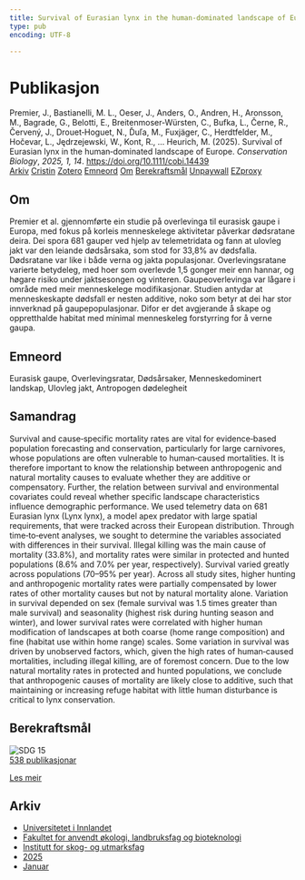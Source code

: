 ```yaml
---
title: Survival of Eurasian lynx in the human‐dominated landscape of Europe
type: pub
encoding: UTF-8

---
```

<h1>Publikasjon</h1>
<article id="csl-bib-container-VEZ9AZUK" class="csl-bib-container">
  <div class="csl-bib-body"> <div class="csl-entry">Premier, J., Bastianelli, M. L., Oeser, J., Anders, O., Andren, H., Aronsson, M., Bagrade, G., Belotti, E., Breitenmoser‐Würsten, C., Bufka, L., Černe, R., Červený, J., Drouet‐Hoguet, N., Ďuľa, M., Fuxjäger, C., Herdtfelder, M., Hočevar, L., Jędrzejewski, W., Kont, R., … Heurich, M. (2025). Survival of Eurasian lynx in the human‐dominated landscape of Europe. <i>Conservation Biology</i>, <i>2025, 1, 14</i>. <a href="https://doi.org/10.1111/cobi.14439">https://doi.org/10.1111/cobi.14439</a></div> </div>
  <div class="csl-bib-buttons">
    <a href="#taxonomy-article-VEZ9AZUK" alt="archive" class="csl-bib-button">Arkiv</a>
    <a href="https://app.cristin.no/results/show.jsf?id=2341314" alt="Cristin" class="csl-bib-button">Cristin</a>
    <a href="http://zotero.org/groups/5881554/items/VEZ9AZUK" alt="Zotero" class="csl-bib-button">Zotero</a>
    <a href="#keywords-article-VEZ9AZUK" alt="keywords" class="csl-bib-button">Emneord</a>
    <a href="#about-article-VEZ9AZUK" alt="about_pub" class="csl-bib-button">Om</a>
    <a href="#sdg-article-VEZ9AZUK" alt="sdg" class="csl-bib-button">Berekraftsmål</a>
    <a href="https://doi.org/10.1111/cobi.14439" alt="Unpaywall" class="csl-bib-button">Unpaywall</a>
    <a href="https://doi.org/10.1111/cobi.14439" alt="EZproxy" class="csl-bib-button">EZproxy</a>
  </div>
  <div id="csl-bib-meta-container-VEZ9AZUK"></div>
</article>
<div id="csl-bib-meta-VEZ9AZUK" class="csl-bib-meta">
  <article id="about-article-VEZ9AZUK" class="about_pub-article">
    <h1>Om</h1>
    Premier et al. gjennomførte ein studie på overlevinga til eurasisk gaupe i Europa, med fokus på korleis menneskelege aktivitetar påverkar dødsratane deira. Dei spora 681 gauper ved hjelp av telemetridata og fann at ulovleg jakt var den leiande dødsårsaka, som stod for 33,8% av dødsfalla. Dødsratane var like i både verna og jakta populasjonar. Overlevingsratane varierte betydeleg, med hoer som overlevde 1,5 gonger meir enn hannar, og høgare risiko under jaktsesongen og vinteren. Gaupeoverlevinga var lågare i område med meir menneskelege modifikasjonar. Studien antydar at menneskeskapte dødsfall er nesten additive, noko som betyr at dei har stor innverknad på gaupepopulasjonar. Difor er det avgjerande å skape og oppretthalde habitat med minimal menneskeleg forstyrring for å verne gaupa.
  </article>
  <article id="keywords-article-VEZ9AZUK" class="keywords-article">
    <h1>Emneord</h1>
    Eurasisk gaupe, Overlevingsratar, Dødsårsaker, Menneskedominert landskap, Ulovleg jakt, Antropogen dødelegheit
  </article>
  <article id="abstract-article-VEZ9AZUK" class="abstract-article">
    <h1>Samandrag</h1>
    Survival and cause‐specific mortality rates are vital for evidence‐based population forecasting and conservation, particularly for large carnivores, whose populations are often vulnerable to human‐caused mortalities. It is therefore important to know the relationship between anthropogenic and natural mortality causes to evaluate whether they are additive or compensatory. Further, the relation between survival and environmental covariates could reveal whether specific landscape characteristics influence demographic performance. We used telemetry data on 681 Eurasian lynx (Lynx lynx), a model apex predator with large spatial requirements, that were tracked across their European distribution. Through time‐to‐event analyses, we sought to determine the variables associated with differences in their survival. Illegal killing was the main cause of mortality (33.8%), and mortality rates were similar in protected and hunted populations (8.6% and 7.0% per year, respectively). Survival varied greatly across populations (70–95% per year). Across all study sites, higher hunting and anthropogenic mortality rates were partially compensated by lower rates of other mortality causes but not by natural mortality alone. Variation in survival depended on sex (female survival was 1.5 times greater than male survival) and seasonality (highest risk during hunting season and winter), and lower survival rates were correlated with higher human modification of landscapes at both coarse (home range composition) and fine (habitat use within home range) scales. Some variation in survival was driven by unobserved factors, which, given the high rates of human‐caused mortalities, including illegal killing, are of foremost concern. Due to the low natural mortality rates in protected and hunted populations, we conclude that anthropogenic causes of mortality are likely close to additive, such that maintaining or increasing refuge habitat with little human disturbance is critical to lynx conservation.
  </article>
  <article id="sdg-article-VEZ9AZUK" class="sdg-article">
    <h1>Berekraftsmål</h1>
    <div class="sdg-container"><div id="sdg15" class="sdg">
        <img src="{{< params subfolder >}}images/sdg/sdg15_nn.png" class="image" alt="SDG 15">
        <div class="sdg-overlay">
          <a href="{{< params subfolder >}}nn/archive/?sdg=15#archive" class="sdg-publication-count"><span>538</span> publikasjonar</a>
          <p><a href="https://fn.no/om-fn/fns-baerekraftsmaal/livet-paa-land?lang=nno-NO" class="sdg-read-more">Les meir</a></p>
        </div>
      </div></div>
  </article>
  <article id="taxonomy-article-VEZ9AZUK" class="taxonomy-article">
    <h1>Arkiv</h1>
    <ul>
      <li><a href="{{< params subfolder >}}nn/archive/?key=3DCRN523">Universitetet i Innlandet</a></li>
      <li><a href="{{< params subfolder >}}nn/archive/?key=T77LXH6D">Fakultet for anvendt økologi, landbruksfag og bioteknologi</a></li>
      <li><a href="{{< params subfolder >}}nn/archive/?key=7TRARPE3">Institutt for skog- og utmarksfag</a></li>
      <li><a href="{{< params subfolder >}}nn/archive/?key=H5L4MZHE">2025</a></li>
      <li><a href="{{< params subfolder >}}nn/archive/?key=Z4NRWY2R">Januar</a></li>
    </ul>
  </article>
</div>
